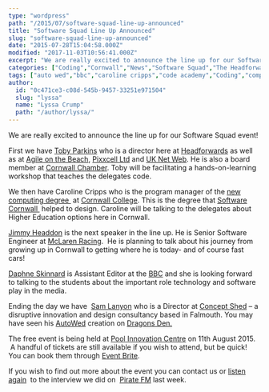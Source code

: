 ```yaml
---
type: "wordpress"
path: "/2015/07/software-squad-line-up-announced"
title: "Software Squad Line Up Announced"
slug: "software-squad-line-up-announced"
date: "2015-07-28T15:04:58.000Z"
modified: "2017-11-03T10:56:41.000Z"
excerpt: "We are really excited to announce the line up for our Software Squad event! First we have Toby Parkins who is a director here at Headforwards as well as at Agile on the Beach, Pixxcell Ltd and UK Net Web. He is also a board member at Cornwall Chamber. Toby will be facilitating a hands-on-learning workshop that teaches the delegates code. We then …"
categories: ["Coding","Cornwall","News","Software Squad","The Headforwards Team"]
tags: ["auto wed","bbc","caroline cripps","code academy","Coding","computing degree","concept shed","Cornwall","cornwall college","daphne skinnard","dragons den","education","event brite","jimmy headdon","lyssa-fee crump","Pirate FM","pool innovation centre","sam lanyon","Software Cornwall","Software Squad","software squadf","summer holidays","toby parkins"]
author:
  id: "0c471ce3-c08d-545b-9457-33251e971504"
  slug: "lyssa"
  name: "Lyssa Crump"
  path: "/author/lyssa/"
---
```

We are really excited to announce the line up for our Software Squad event!

First we have [Toby Parkins](https://www.linkedin.com/in/tobyparkins) who is a director here at [Headforwards](http://www.headforwards.com/who-we-are/) as well as at [Agile on the Beach](http://agileonthebeach.com/), [Pixxcell Ltd](http://www.pixxcell.com/stories) and [UK Net Web](https://www.uknetweb.com/). He is also a board member at [Cornwall Chamber](http://www.cornwallchamber.co.uk/). Toby will be facilitating a hands-on-learning workshop that teaches the delegates code.

We then have Caroline Cripps who is the program manager of the [new computing degree ](https://www.cornwall.ac.uk/courses/bsc-hons-computing-technologies-top) at [Cornwall College](https://www.cornwall.ac.uk/). This is the degree that [Software Cornwall ](http://www.softwarecornwall.org/cornish-software-industry-shapes-degree-offer/) helped to design. Caroline will be talking to the delegates about Higher Education options here in Cornwall.

[Jimmy Headdon](https://www.linkedin.com/in/jimmyheaddon) is the next speaker in the line up. He is Senior Software Engineer at [McLaren Racing](http://www.mclaren.com/formula1/).  He is planning to talk about his journey from growing up in Cornwall to getting where he is today- and of course fast cars!

[Daphne Skinnard](https://www.linkedin.com/pub/daphne-skinnard/12/900/953) is Assistant Editor at the [BBC](http://www.bbc.co.uk/) and she is looking forward to talking to the students about the important role technology and software play in the media.

Ending the day we have  [Sam Lanyon](https://www.linkedin.com/in/conceptshed) who is a Director at [Concept Shed](http://www.conceptshed.com/) – a disruptive innovation and design consultancy based in Falmouth. You may have seen his [AutoWed](http://www.conceptshed.com/projects/autowed-wedding-machine/) creation on [Dragons Den.](http://www.bbc.co.uk/programmes/b006vq92)

The free event is being held at [Pool Innovation Centre](http://www.cornwallinnovation.co.uk/pool-innovation-centre) on 11th August 2015.  A handful of tickets are still available if you wish to attend, but be quick! You can book them through [Event Brite](http://www.eventbrite.co.uk/e/headforwards-software-squad-tickets-17692901946?aff=ehomesaved).

If you wish to find out more about the event you can contact us or [listen again](http://www.headforwards.com/2015/07/pirate-fm-software-squad-interview/)  to the interview we did on  [Pirate FM](http://www.piratefm.co.uk/) last week.